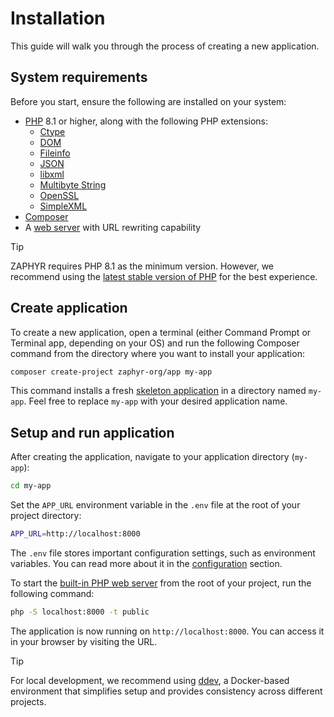 # Installation

This guide will walk you through the process of creating a new application.

## System requirements

Before you start, ensure the following are installed on your system:

* [PHP](https://www.php.net) 8.1 or higher, along with the following PHP extensions:
    * [Ctype](https://www.php.net/book.ctype)
    * [DOM](https://www.php.net/book.dom)
    * [Fileinfo](https://www.php.net/book.fileinfo)
    * [JSON](https://www.php.net/book.json)
    * [libxml](https://www.php.net/book.libxml)
    * [Multibyte String](https://www.php.net/book.mbstring)
    * [OpenSSL](https://www.php.net/book.openssl)
    * [SimpleXML](https://www.php.net/book.simplexml)
* [Composer](https://getcomposer.org/)
* A [web server](https://www.php.net/manual/features.commandline.webserver.php) with URL rewriting capability

> [!TIP]
> ZAPHYR requires PHP 8.1 as the minimum version. However, we recommend using the
> [latest stable version of PHP](https://www.php.net/supported-versions.php) for the best experience.

## Create application

To create a new application, open a terminal (either Command Prompt or Terminal app, depending on your OS) and run the
following Composer command from the directory where you want to install your application:

```bash
composer create-project zaphyr-org/app my-app
```

This command installs a fresh [skeleton application](https://github.com/zaphyr-org/app) in a directory named `my-app`.
Feel free to replace `my-app` with your desired application name.

## Setup and run application

After creating the application, navigate to your application directory (`my-app`):

```bash
cd my-app
```

Set the `APP_URL` environment variable in the `.env` file at the root of your project directory:

```bash
APP_URL=http://localhost:8000
```

The `.env` file stores important configuration settings, such as environment variables. You can read more about it in
the [configuration](/docs/framework/latest/configuration#environment-variables) section.

To start the [built-in PHP web server](https://www.php.net/manual/features.commandline.webserver.php) from the root of
your project, run the following command:

```bash
php -S localhost:8000 -t public
```

The application is now running on `http://localhost:8000`. You can access it in your browser by visiting the URL.

> [!TIP]
> For local development, we recommend using [ddev](https://ddev.readthedocs.io/en/stable/), a Docker-based environment
> that simplifies setup and provides consistency across different projects.
